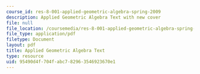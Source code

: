 ```yaml
---
course_id: res-8-001-applied-geometric-algebra-spring-2009
description: Applied Geometric Algebra Text with new cover
file: null
file_location: /coursemedia/res-8-001-applied-geometric-algebra-spring-2009/95490d4f704fabc782963546923670e1_MITRES_8_001_lec_complete.pdf
file_type: application/pdf
filetype: Document
layout: pdf
title: Applied Geometric Algebra Text
type: resource
uid: 95490d4f-704f-abc7-8296-3546923670e1
---
```

